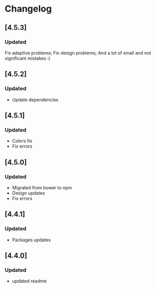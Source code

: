 # Changelog
## [4.5.3]

### Updated

Fix adaptive problems;
Fix design problems;
And a lot of small and not significant mistakes :)

## [4.5.2]

### Updated

- Update dependencies

## [4.5.1]

### Updated

- Colors fix
- Fix errors

## [4.5.0]

### Updated

- Migrated from bower to npm
- Design updates
- Fix errors

## [4.4.1]

### Updated

- Packages updates

## [4.4.0]

### Updated

- updated readme
